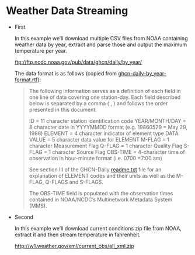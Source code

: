 Weather Data Streaming
======================

   * First

     In this example we’ll download multiple CSV files from NOAA containing weather data by year, extract and parse those 
     and output the maximum temperature per year.

     ftp://ftp.ncdc.noaa.gov/pub/data/ghcn/daily/by_year/
 
     The data format is as follows (copied from [ghcn-daily-by_year-format.rtf](ftp://ftp.ncdc.noaa.gov/pub/data/ghcn/daily/by_year/ghcn-daily-by_year-format.rtf)):
    
     > The following information serves as a definition of each field in one line of data covering one station-day. 
     > Each field described below is separated by a comma ( , ) and follows the order presented in this document.
     >
     > ID = 11 character station identification code
     > YEAR/MONTH/DAY = 8 character date in YYYYMMDD format (e.g. 19860529 = May 29, 1986)
     > ELEMENT = 4 character indicator of element type 
     > DATA VALUE = 5 character data value for ELEMENT 
     > M-FLAG = 1 character Measurement Flag 
     > Q-FLAG = 1 character Quality Flag 
     > S-FLAG = 1 character Source Flag 
     > OBS-TIME = 4-character time of observation in hour-minute format (i.e. 0700 =7:00 am)
     >
     > See section III of the GHCN-Daily [readme.txt](ftp://ftp.ncdc.noaa.gov/pub/data/ghcn/daily/readme.txt) file 
     > for an explanation of ELEMENT codes and their units as well as the M-FLAG, Q-FLAGS and S-FLAGS.
     >
     > The OBS-TIME field is populated with the observation times contained in NOAA/NCDC’s Multinetwork Metadata System (MMS).

   * Second
   
     In this example we’ll download current conditions zip file from NOAA, extract it and then stream temperature in fahrenheit.
     
     http://w1.weather.gov/xml/current_obs/all_xml.zip
  



